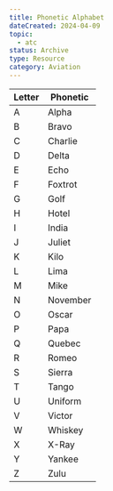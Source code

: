 ```yaml
---
title: Phonetic Alphabet
dateCreated: 2024-04-09
topic:
  - atc
status: Archive
type: Resource
category: Aviation
---
```


| Letter | Phonetic |
| ------ | -------- |
| A      | Alpha    |
| B      | Bravo    |
| C      | Charlie  |
| D      | Delta    |
| E      | Echo     |
| F      | Foxtrot  |
| G      | Golf     |
| H      | Hotel    |
| I      | India    |
| J      | Juliet   |
| K      | Kilo     |
| L      | Lima     |
| M      | Mike     |
| N      | November |
| O      | Oscar    |
| P      | Papa     |
| Q      | Quebec   |
| R      | Romeo    |
| S      | Sierra   |
| T      | Tango    |
| U      | Uniform  |
| V      | Victor   |
| W      | Whiskey  |
| X      | X-Ray    |
| Y      | Yankee   |
| Z      | Zulu     |
